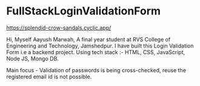# FullStackLoginValidationForm
https://splendid-crow-sandals.cyclic.app/

Hi, Myself Aayush Marwah, A final year student at RVS College of Engineering and Technology, Jamshedpur. I have built this Login Validation Form i.e a backend project. Using tech stack :- HTML, CSS, JavaScript, Node JS, Mongo DB.

Main focus - Validation of passwords is being cross-checked, reuse the registered email id is not possible.

